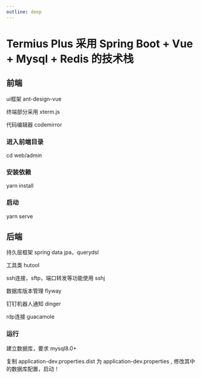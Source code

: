 ```yaml
---
outline: deep
---
```


# Termius Plus 采用 Spring Boot + Vue + Mysql + Redis 的技术栈

## 前端
ui框架 ant-design-vue

终端部分采用 xterm.js

代码编辑器 codemirror

### 进入前端目录
cd web/admin
### 安装依赖
yarn install
### 启动
yarn serve

## 后端
持久层框架 spring data jpa，querydsl

工具类 hutool

ssh连接，sftp，端口转发等功能使用 sshj

数据库版本管理 flyway

钉钉机器人通知 dinger

rdp连接 guacamole

### 运行
建立数据库，要求 mysql8.0+

复制 application-dev.properties.dist 为 application-dev.properties , 修改其中的数据库配置，启动！